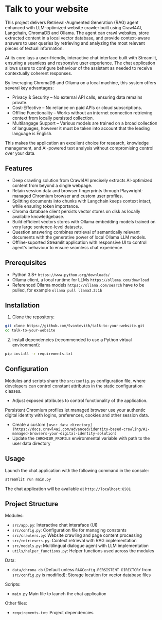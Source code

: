 # Talk to your website

This project delivers Retrieval-Augmented Generation (RAG) agent enhanced with LLM-optimized website crawler built using Crawl4AI, Langchain, ChromaDB and Ollama. The agent can crawl websites, store extracted content in a local vector database, and provide context-aware answers to user queries by retrieving and analyzing the most relevant pieces of textual information.

At its core lays a user-friendly, interactive chat interface built with Streamlit, ensuring a seamless and responsive user experience. The chat application allows users to configure behaviour of the assistant as needed to receive contextually coherent responses.

By leveraging ChromaDB and Ollama on a local machine, this system offers several key advantages:
- Privacy & Security – No external API calls, ensuring data remains private.
- Cost-Effective – No reliance on paid APIs or cloud subscriptions.
- Offline Functionality – Works without an internet connection retrieving context from locally persisted collection.
- Multilangage Support – Various models are trained on a broad collection of languages, however it must be taken into account that the leading language is English.

This makes the application an excellent choice for research, knowledge management, and AI-powered text analysis without compromising control over your data. 

## Features

- Deep crawling solution from Crawl4AI precisely extracts AI-optimized content from beyond a single webpage. 
- Retain session data and browser fingerprints through Playwright-managed Chromium browser and custom user profiles. 
- Splitting documents into chunks with Langchain keeps context intact, while ensuring token importance.
- Chroma database client persists vector stores on disk as locally available knowledgebase.
- Build efficient vectors stores with Ollama embedding models trained on very large sentence-level datasets.
- Question answering combines retrieval of semantically relevant documents with the generative power of local Ollama LLM models.
- Offline-suported Streamlit application with responsive UI to control agent's behaviour to ensure seamless chat experience.

## Prerequisites

- Python 3.8+ `https://www.python.org/downloads/`
- Ollama client, a local runtime for LLMs `https://ollama.com/download`
- Referenced Ollama models `https://ollama.com/search` have to be pulled, for example `ollama pull llama3.2:1b`

## Installation

1. Clone the repository:
```bash
git clone https://github.com/Svantevith/talk-to-your-website.git
cd talk-to-your-website
```

2. Install dependencies (recommended to use a Python virtual environment):
```bash
pip install -r requirements.txt
```

## Configuration

Modules and scripts share the `src/config.py` configuration file, where developers can control constant attributes in the static configuration classes. 
 - Adjust exposed attributes to control functionality of the application.

Persistent Chromium profiles let managed browser use your authentic digital identity with logins, preferences, cookies and other session data.
 - Create a custom `[user data directory](https://docs.crawl4ai.com/advanced/identity-based-crawling/#1-managed-browsers-your-digital-identity-solution)`
 - Update the `CHROMIUM_PROFILE` environmental variable with path to the user data directory

## Usage

Launch the chat application with the following command in the console:

```bash
streamlit run main.py
```

The chat application will be available at `http://localhost:8501`

## Project Structure

Modules:
- `src/app.py`: Interactive chat interaface (UI)
- `src/config.py`: Configuration file for managing constants
- `src/crawlers.py`: Website crawling and page content processing
- `src/retrievers.py`: Context retrieval with RAG implementation
- `src/models.py`: Multilingual dialogue agent with LLM implementation
- `utils/helper_functions.py`: Helper functions used across the modules

Data:
- `data/chroma_db` (Default unless `RAGConfig.PERSISTENT_DIRECTORY` from `src/config.py` is modified): Storage location for vector database files

Scripts:
- `main.py` Main file to launch the chat application

Other files:
- `requirements.txt`: Project dependencies